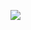 [![](https://mermaid.ink/img/pako:eNq9V8tu6zYQ_RVB6yS49_qVeFc0bRftIkB6uygCCGNybLOmSIGknLhR_r1DvWxJtKOiRgUvpJkhrTln5gz1HjPNMV7GaB4FbAykLyqi67tFY6OiuL3V79GPOs1ACbTRMnqJVyi12tjE6Zc4EPwHbgWTdSw3Yo-2G_dePfgrzwWP6Pf069FmnRFqE2EKQkbfh44MrH3VhidbsNuBdy2MdYmCFAcuCec82VYrDP2X0RIpC-CpUMVaIrpEvyo0RZmXKexWZBmaJj9_cXDoRIpVAglFibVAnoA7xqw07QsqEjYB5minwHJmkG6761pnnvGO8-NFVTdHpjwbRY8NeveWi0Hkc76yzIjMCa2qcAJ4GD2OvSDM7pB5NCscM6P3gh8xLFA5NJkRFk_hbLgTDJXFROXpCk2IKgdvtXfgAs4NWjuwM-EOQ6POlTMn9r-sVmRVjqhKODpi1QapbKi-GpktdzVDj7gnGAbcdMK0D5O-OJt2pXYRG0X7H_u1XfEJmaWNldQfErr9eeDLjSHekqod-iFNd0lK7xJzVVk4k7NdsQdVrMQuVAMp7IY1lZJ6yaNVKBcdEE5qYC01uIhBBkG6rQOXWw9T2YgFNS3VoQLFsBCq7s5Qe5dqchJ9NdYblms2f0dJSuIEs4_goGR0gyRBtLitgGbJGDr3FfdnuKq5-Om3x4KTvDJIi1-engNkkJILkBdYJSFOX8GgbwtLknIOwoyC_w9l7OE4BipewtpHqiooqmnhco4DO43GoMNmeCoNlXGdo0wk7k9LuNQbpF0UJikSmMwG8jTIaAaeQ6EP0UlxtdrQikppOTxXjdDTlpP4MYjVWp5c1AwwtN_lmDNFWrFySWt4nc3ncqMViXkKiheWbZHnktiJz8tDhoqToWjUlMTBj7CNHyyFT0UiAV4wLwWyt1fJaCbYLs8SqRm4TjuU3va9h_6W1HoHfx_wtjt0_VWdvaLYbF3futcyH8ZyQUl3BQ2ZSEFGK6AJTBM65FuTWMq-s0yNCp95qRDKeokvjxdXFMtO9Y7r6hqocAVVjPdyGLLSnHO0l-F_0YDdU1at8U9wSGmM2rC6d5f8h5F9nMfKH8MMYpEZTEWeFn5GC-qZ4KgjSAzNeHoMHXMV77vqkoDUH6U-nbj4lglzsXXWhGVu8HpV0-I9StNO4O8jOjbVRj2OQrGmY2RQcbLq3bz0bzUfqpcBZYHVLxNSCRAjh8I4rH6gvj74sXmFyqvGWeIVuEdx7aF3gFBONIE0T8o6PO8mjMd0YnwTp2jo5Mbpq7fMic6eWyQhjMsvVjA7T4uPg9zp54Ni8ZKUC29io_PNNl6uQVp6qiCrv5qbEMr-T63TNoie4-V7_BYvJ4v53XQyX0wX3xaTxex-cRMf4uXtfH73MHmYfZ3Np_PJbPIw-biJ_y53-HJ3P_06_eJ_D7N7cn_7-Aec0gJo?type=png)](https://mermaid.live/edit#pako:eNq9V8tu6zYQ_RVB6yS49_qVeFc0bRftIkB6uygCCGNybLOmSIGknLhR_r1DvWxJtKOiRgUvpJkhrTln5gz1HjPNMV7GaB4FbAykLyqi67tFY6OiuL3V79GPOs1ACbTRMnqJVyi12tjE6Zc4EPwHbgWTdSw3Yo-2G_dePfgrzwWP6Pf069FmnRFqE2EKQkbfh44MrH3VhidbsNuBdy2MdYmCFAcuCec82VYrDP2X0RIpC-CpUMVaIrpEvyo0RZmXKexWZBmaJj9_cXDoRIpVAglFibVAnoA7xqw07QsqEjYB5minwHJmkG6761pnnvGO8-NFVTdHpjwbRY8NeveWi0Hkc76yzIjMCa2qcAJ4GD2OvSDM7pB5NCscM6P3gh8xLFA5NJkRFk_hbLgTDJXFROXpCk2IKgdvtXfgAs4NWjuwM-EOQ6POlTMn9r-sVmRVjqhKODpi1QapbKi-GpktdzVDj7gnGAbcdMK0D5O-OJt2pXYRG0X7H_u1XfEJmaWNldQfErr9eeDLjSHekqod-iFNd0lK7xJzVVk4k7NdsQdVrMQuVAMp7IY1lZJ6yaNVKBcdEE5qYC01uIhBBkG6rQOXWw9T2YgFNS3VoQLFsBCq7s5Qe5dqchJ9NdYblms2f0dJSuIEs4_goGR0gyRBtLitgGbJGDr3FfdnuKq5-Om3x4KTvDJIi1-engNkkJILkBdYJSFOX8GgbwtLknIOwoyC_w9l7OE4BipewtpHqiooqmnhco4DO43GoMNmeCoNlXGdo0wk7k9LuNQbpF0UJikSmMwG8jTIaAaeQ6EP0UlxtdrQikppOTxXjdDTlpP4MYjVWp5c1AwwtN_lmDNFWrFySWt4nc3ncqMViXkKiheWbZHnktiJz8tDhoqToWjUlMTBj7CNHyyFT0UiAV4wLwWyt1fJaCbYLs8SqRm4TjuU3va9h_6W1HoHfx_wtjt0_VWdvaLYbF3futcyH8ZyQUl3BQ2ZSEFGK6AJTBM65FuTWMq-s0yNCp95qRDKeokvjxdXFMtO9Y7r6hqocAVVjPdyGLLSnHO0l-F_0YDdU1at8U9wSGmM2rC6d5f8h5F9nMfKH8MMYpEZTEWeFn5GC-qZ4KgjSAzNeHoMHXMV77vqkoDUH6U-nbj4lglzsXXWhGVu8HpV0-I9StNO4O8jOjbVRj2OQrGmY2RQcbLq3bz0bzUfqpcBZYHVLxNSCRAjh8I4rH6gvj74sXmFyqvGWeIVuEdx7aF3gFBONIE0T8o6PO8mjMd0YnwTp2jo5Mbpq7fMic6eWyQhjMsvVjA7T4uPg9zp54Ni8ZKUC29io_PNNl6uQVp6qiCrv5qbEMr-T63TNoie4-V7_BYvJ4v53XQyX0wX3xaTxex-cRMf4uXtfH73MHmYfZ3Np_PJbPIw-biJ_y53-HJ3P_06_eJ_D7N7cn_7-Aec0gJo)
